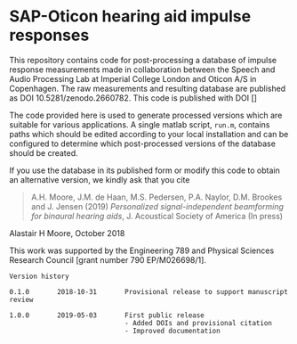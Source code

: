 # SAP-Oticon hearing aid impulse responses
This repository contains code for post-processing a database of impulse response measurements made in collaboration between the Speech and Audio Processing Lab at Imperial College London and Oticon A/S in Copenhagen. The raw measurements and resulting database are published as DOI 10.5281/zenodo.2660782. This code is published with DOI []

The code provided here is used to generate processed versions which are suitable for various applications. A single matlab script, `run.m`, contains paths which should be edited according to your local installation and can be configured to determine which post-processed versions of the database should be created.

If you use the database in its published form or modify this code to obtain an alternative version, we kindly ask that you cite

>A.H. Moore, J.M. de Haan, M.S. Pedersen, P.A. Naylor, D.M. Brookes and J. Jensen (2019) _Personalized signal-independent beamforming for binaural hearing aids_, J. Acoustical Society of America (In press)

Alastair H Moore, October 2018

This work was supported by the Engineering 789 and Physical Sciences Research Council [grant number 790 EP/M026698/1].

````
Version history

0.1.0       2018-10-31       Provisional release to support manuscript review

1.0.0       2019-05-03       First public release
                             - Added DOIs and provisional citation
                             - Improved documentation

````